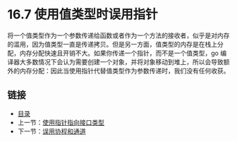# 16.7 使用值类型时误用指针

将一个值类型作为一个参数传递给函数或者作为一个方法的接收者，似乎是对内存的滥用，因为值类型一直是传递拷贝。但是另一方面，值类型的内存是在栈上分配，内存分配快速且开销不大。如果你传递一个指针，而不是一个值类型，go 编译器大多数情况下会认为需要创建一个对象，并将对象移动到堆上，所以会导致额外的内存分配：因此当使用指针代替值类型作为参数传递时，我们没有任何收获。

## 链接

- [目录](directory.md)
- 上一节：[使用指针指向接口类型](16.6.md)
- 下一节：[误用协程和通道](16.8.md)
